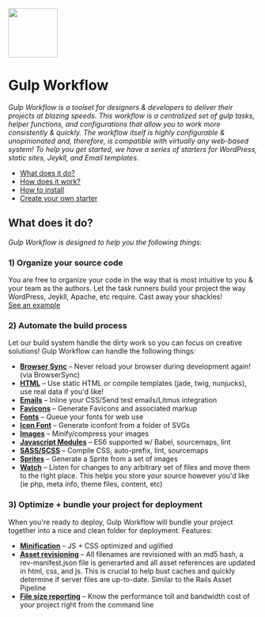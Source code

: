 <img src="https://avatars3.githubusercontent.com/u/15914827?v=3&s=200" width="100" height="100">

# Gulp Workflow
_Gulp Workflow is a toolset for designers & developers to deliver their projects at blazing speeds.  This workflow is a centralized set of gulp tasks, helper functions, and configurations that allow you to work more consistently & quickly.  The workflow itself is highly configurable & unopinionated and, therefore, is compatible with virtually any web-based system!  To help you get started, we have a series of starters for WordPress, static sites, Jeykll, and Email templates._  
  
* [What does it do?]()  
* [How does it work?]()
* [How to install]()  
* [Create your own starter]()  

## What does it do?
_Gulp Workflow is designed to help you the following things:_
  
### 1) Organize your source code
You are free to organize your code in the way that is most intuitive to you & your team as the authors.  Let the task runners build your project the way WordPress, Jeykll, Apache, etc require.  Cast away your shackles!  
[See an example](https://raw.githubusercontent.com/gulpworkflow/wiki-images/master/core-src-demo.png)  

### 2) Automate the build process
Let our build system handle the dirty work so you can focus on creative solutions!  Gulp Workflow can handle the following things:
* **[Browser Sync]()** – Never reload your browser during development again! (via BrowserSync)
* **[HTML]()** – Use static HTML or compile templates (jade, twig, nunjucks), use real data if you'd like! 
* **[Emails]()** – Inline your CSS/Send test emails/Litmus integration
* **[Favicons]()** – Generate Favicons and associated markup
* **[Fonts]()** – Queue your fonts for web use
* **[Icon Font]()** – Generate iconfont from a folder of SVGs
* **[Images]()** – Minify/compress your images
* **[Javascript Modules]()** – ES6 supported w/ Babel, sourcemaps, lint
* **[SASS/SCSS]()** – Compile CSS, auto-prefix, lint, sourcemaps
* **[Sprites]()** – Generate a Sprite from a set of images
* **[Watch]()** – Listen for changes to any arbitrary set of files and move them to the right place.  This helps you store your source however you'd like (ie php, meta info, theme files, content, etc)

### 3) Optimize + bundle your project for deployment
When you're ready to deploy, Gulp Workflow will bundle your project together into a nice and clean folder for deployment.  Features:
* **[Minification]()** – JS + CSS optimized and uglified
* **[Asset revisioning]()** – All filenames are revisioned with an md5 hash, a rev-manifest.json file is generarted and all asset references are updated in html, css, and js.  This is crucial to help bust caches and quickly determine if server files are up-to-date.  Similar to the Rails Asset Pipeline
* **[File size reporting]()** – Know the performance toll and bandwidth cost of your project right from the command line
